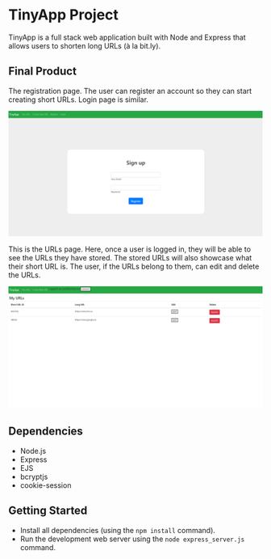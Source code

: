 # TinyApp Project

TinyApp is a full stack web application built with Node and Express that allows users to shorten long URLs (à la bit.ly).

## Final Product

The registration page. The user can register an account so they can start creating short URLs. Login page is similar.

!["Screenshot of registration page"](https://github.com/Cvanimschoot/tinyapp/blob/master/docs/register_page.png?raw=true)

This is the URLs page. Here, once a user is logged in, they will be able to see the URLs they have stored. The stored URLs will also showcase what their short URL is. The user, if the URLs belong to them, can edit and delete the URLs.

!["Screenshot of URLs page"](https://github.com/Cvanimschoot/tinyapp/blob/master/docs/urls_page.png?raw=true)

## Dependencies

- Node.js
- Express
- EJS
- bcryptjs
- cookie-session

## Getting Started

- Install all dependencies (using the `npm install` command).
- Run the development web server using the `node express_server.js` command.